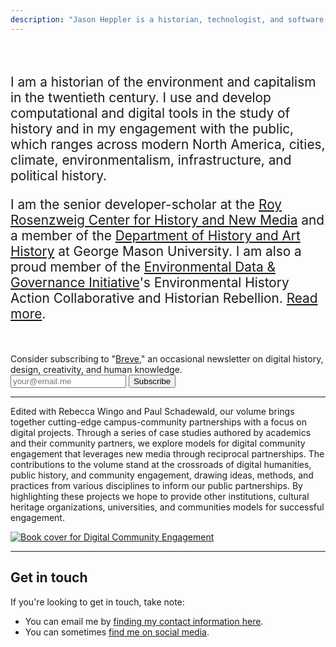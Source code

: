```yaml
---
description: "Jason Heppler is a historian, technologist, and software developer at the Roy Rosenzweig Center for History and New Media."
---
```


<div class="lede" style="font-size: 1.3rem; padding-top: 30px; padding-bottom: 30px;">
<p>I am a historian of the environment and capitalism in the twentieth century. I use and develop computational and digital tools in the study of history and in my engagement with the public, which ranges across modern North America, cities, climate, environmentalism, infrastructure, and political history.</p>

<p>I am the senior developer-scholar at the <a href="https://rrchnm.org/">Roy Rosenzweig Center for History and New Media</a> and a member of the <a href="https://historyarthistory.gmu.edu">Department of History and Art History</a> at George Mason University. I am also a proud member of the <a href="https://envirodatagov.org">Environmental Data & Governance Initiative</a>'s Environmental History Action Collaborative and Historian Rebellion. <a href="/about">Read more</a>.</p>
</div>

<aside class="newsletter">
  Consider subscribing to "<a href="https://buttondown.email/jheppler">Breve</a>," an occasional newsletter on digital history, design, creativity, and human knowledge.
  <form
    action="https://buttondown.email/api/emails/embed-subscribe/jheppler"
    method="post"
    target="popupwindow"
    onsubmit="window.open('https://buttondown.email/jheppler', 'popupwindow')"
    class="subscription-input"
  >
    <input name="email" type="email" placeholder="your@email.me" aria-label="Email address input" />
    <input type="submit" value="Subscribe" />
  </form>
</aside>

<hr />

<section class="book-preview">
  <div class="book-preview-left">
    <p>Edited with Rebecca Wingo and Paul Schadewald, our volume brings together cutting-edge campus-community partnerships with a focus on digital projects. Through a series of case studies authored by academics and their community partners, we explore models for digital community engagement that leverages new media through reciprocal partnerships. The contributions to the volume stand at the crossroads of digital humanities, public history, and community engagement, drawing ideas, methods, and practices from various disciplines to inform our public partnerships. By highlighting these projects we hope to provide other institutions, cultural heritage organizations, universities, and communities models for successful engagement.</p>
  </div>
  <div class="book-preview-right">
    <a href="https://ucincinnatipress.manifoldapp.org/projects/digital-community-engagement"><img src="/assets/images/dice.jpeg" alt="Book cover for Digital Community Engagement"/></a>
  </div>
</section>

<hr />

## Get in touch

If you're looking to get in touch, take note:

- You can email me by [finding my contact information here](/about/).
- You can sometimes [find me on social media](/social-media/).
